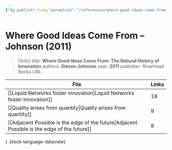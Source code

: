 ```yaml
---
{"dg-publish":true,"permalink":"/references/where-good-ideas-come-from-johnson-2011/"}
---
```



# Where Good Ideas Come From – Johnson (2011)

> [!info]
> title: **Where Good Ideas Come From: The Natural History of Innovation**
> authors: **Steven Johnson**
> year: **2011**
> publisher: Riverhead Books
> URL: 


| File                                                                                            | Links |
| ----------------------------------------------------------------------------------------------- | ----- |
| [[Liquid Networks foster innovation\|Liquid Networks foster innovation]]                     | 18    |
| [[Quality arises from quantity\|Quality arises from quantity]]                               | 9     |
| [[Adjacent Possible is the edge of the future\|Adjacent Possible is the edge of the future]] | 8     |

{ .block-language-dataview}
